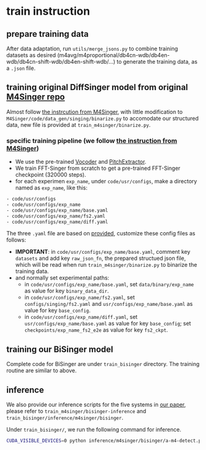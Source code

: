 # train instruction
## prepare training data
After data adaptation, run `utils/merge_jsons.py` to combine training datasets as desired (m4avg/m4proportional/db4cn-wdb/db4en-wdb/db4cn-shift-wdb/db4en-shift-wdb/...) to generate the training data, as a `.json` file.
## training original DiffSinger model from original [M4Singer repo](https://github.com/M4Singer/M4Singer)
Almost follow [the instrcution from M4Singer](https://github.com/M4Singer/M4Singer/blob/master/code/README.md), with little modification to `M4Singer/code/data_gen/singing/binarize.py` to accomodate our structured data, new file is provided at `train_m4singer/binarize.py`.

### specific training pipeline (we follow [the instruction from M4Singer](https://github.com/M4Singer/M4Singer/blob/master/code/README.md))

- We use the pre-trained [Vocoder](https://drive.google.com/file/d/10LD3sq_zmAibl379yTW5M-LXy2l_xk6h/view?usp=share_link) and [PitchExtractor](https://drive.google.com/file/d/19QtXNeqUjY3AjvVycEt3G83lXn2HwbaJ/view?usp=share_link).
- We train FFT-Singer from scratch to get a pre-trained FFT-Singer checkpoint (320000 steps).
- for each experimen `exp_name`, under `code/usr/configs`, make a directory named as `exp_name`, like this:
```sh
- code/usr/configs
- code/usr/configs/exp_name
- code/usr/configs/exp_name/base.yaml
- code/usr/configs/exp_name/fs2.yaml
- code/usr/configs/exp_name/diff.yaml
```
The three `.yaml` file are based on [provided](https://github.com/M4Singer/M4Singer/tree/master/code/usr/configs/m4singer), customize these config files as follows:
- **IMPORTANT**: in `code/usr/configs/exp_name/base.yaml`, comment key `datasets` and add key `raw_json_fn`, the prepared structued json file, which will be read when run `train_m4singer/binarize.py` to binarize the training data.
- and normally set experimental paths:
    - in `code/usr/configs/exp_name/base.yaml`, set `data/binary/exp_name` as value for key `binary_data_dir`.
    - in `code/usr/configs/exp_name/fs2.yaml`, set `configs/singing/fs2.yaml` and `usr/configs/exp_name/base.yaml` as value for key `base_config`.
    - in `code/usr/configs/exp_name/diff.yaml`, set `usr/configs/exp_name/base.yaml` as value for key `base_config`; set `checkpoints/exp_name_fs2_e2e` as value for key `fs2_ckpt`.


## training our BiSinger model
Complete code for BiSinger are under `train_bisinger` directory. The training routine are similar to above.

## inference
We also provide our inference scripts for the five systems in [our paper](https://arxiv.org/abs/2309.14089), please refer to `train_m4singer/bisinger-inference` and `train_bisinger/inference/m4singer/bisinger`.

Under `train_bisinger/`, we run the following command for inference.
```sh
CUDA_VISIBLE_DEVICES=0 python inference/m4singer/bisinger/a-m4-detect.py --config usr/configs/m4-detect-ori-shift/diff.yaml --exp_name m4-detect-ori-shift_diff_e2e --infer
```







